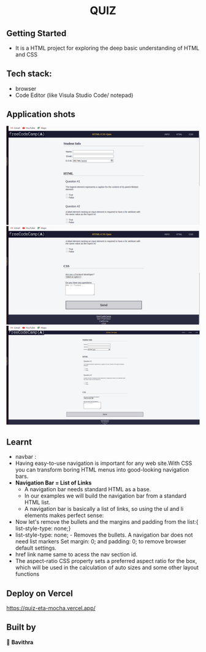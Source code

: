 
<h1 align="center"> QUIZ </h1>

## Getting Started

- It is a HTML project for exploring the deep basic understanding of HTML and CSS

## Tech stack:
- browser
- Code Editor (like Visula Studio Code/ notepad)

## Application shots
![image1](https://github.com/pavithra-deepika/quiz/blob/master/image/image1.png)
![image2](https://github.com/pavithra-deepika/quiz/blob/master/image/image2.png)
![image3](https://github.com/pavithra-deepika/quiz/blob/master/image/image3.png)


## Learnt
 
 - navbar : <br />
 - Having easy-to-use navigation is important for any web site.With CSS you can transform boring HTML menus into good-looking navigation bars.
 - <strong> Navigation Bar = List of Links</strong>
   - A navigation bar needs standard HTML as a base.
   - In our examples we will build the navigation bar from a standard HTML list.
   - A navigation bar is basically a list of links, so using the ul and li elements makes perfect sense:
- Now let's remove the bullets and the margins and padding from the list:{   list-style-type: none;}
- list-style-type: none; - Removes the bullets. A navigation bar does not need list markers
    Set margin: 0; and padding: 0; to remove browser default settings.
- href link name same to acess the nav section id.
- The aspect-ratio CSS property sets a preferred aspect ratio for the box, which will be used in the calculation of auto sizes and some other layout functions


 

## Deploy on Vercel
https://quiz-eta-mocha.vercel.app/

## Built by

👤 **Bavithra**








